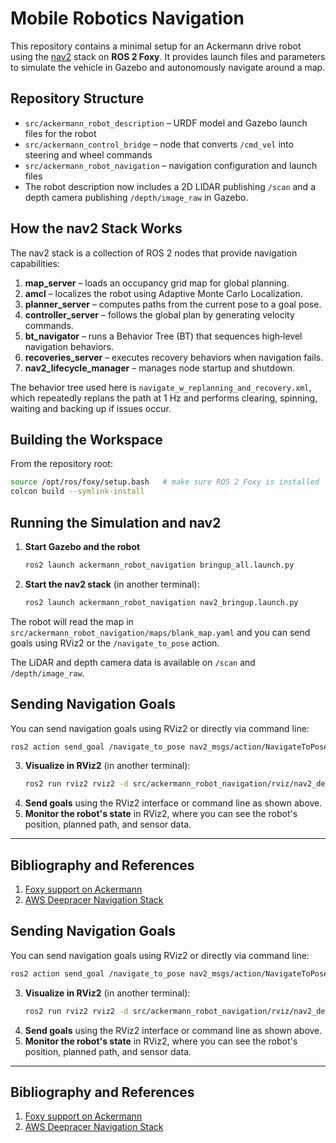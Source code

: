 # Mobile Robotics Navigation

This repository contains a minimal setup for an Ackermann drive robot using the [nav2](https://navigation.ros.org/) stack on **ROS 2 Foxy**.  It provides launch files and parameters to simulate the vehicle in Gazebo and autonomously navigate around a map.

## Repository Structure
- `src/ackermann_robot_description` – URDF model and Gazebo launch files for the robot
- `src/ackermann_control_bridge` – node that converts `/cmd_vel` into steering and wheel commands
- `src/ackermann_robot_navigation` – navigation configuration and launch files
- The robot description now includes a 2D LIDAR publishing `/scan` and a depth camera publishing `/depth/image_raw` in Gazebo.

## How the nav2 Stack Works
The nav2 stack is a collection of ROS 2 nodes that provide navigation capabilities:

1. **map_server** – loads an occupancy grid map for global planning.
2. **amcl** – localizes the robot using Adaptive Monte Carlo Localization.
3. **planner_server** – computes paths from the current pose to a goal pose.
4. **controller_server** – follows the global plan by generating velocity commands.
5. **bt_navigator** – runs a Behavior Tree (BT) that sequences high‑level navigation behaviors.
6. **recoveries_server** – executes recovery behaviors when navigation fails.
7. **nav2_lifecycle_manager** – manages node startup and shutdown.

The behavior tree used here is `navigate_w_replanning_and_recovery.xml`, which repeatedly replans the path at 1 Hz and performs clearing, spinning, waiting and backing up if issues occur.

## Building the Workspace
From the repository root:
```bash
source /opt/ros/foxy/setup.bash   # make sure ROS 2 Foxy is installed
colcon build --symlink-install
```

## Running the Simulation and nav2
1. **Start Gazebo and the robot**
   ```bash
   ros2 launch ackermann_robot_navigation bringup_all.launch.py
   ```
2. **Start the nav2 stack** (in another terminal):
   ```bash
   ros2 launch ackermann_robot_navigation nav2_bringup.launch.py
   ```

The robot will read the map in `src/ackermann_robot_navigation/maps/blank_map.yaml` and you can send goals using RViz2 or the `/navigate_to_pose` action.

The LiDAR and depth camera data is available on `/scan` and `/depth/image_raw`.

## Sending Navigation Goals

You can send navigation goals using RViz2 or directly via command line:
```bash
ros2 action send_goal /navigate_to_pose nav2_msgs/action/NavigateToPose "{pose: {position: {x: 1.0, y: 1.0, z: 0.0}, orientation: {w: 1.0}}}"
```
3. **Visualize in RViz2** (in another terminal):
   ```bash
   ros2 run rviz2 rviz2 -d src/ackermann_robot_navigation/rviz/nav2_default_view.rviz
   ```
4. **Send goals** using the RViz2 interface or command line as shown above.
5. **Monitor the robot's state** in RViz2, where you can see the robot's position, planned path, and sensor data.

---

## Bibliography and References

1. [Foxy support on Ackermann](https://robostack.github.io/foxy.html)
2. [AWS Deepracer Navigation Stack](https://github.com/aws-deepracer/aws-deepracer/blob/main/introduction-to-the-ros-navigation-stack-using-aws-deepracer-evo.md)

## Sending Navigation Goals

You can send navigation goals using RViz2 or directly via command line:
```bash
ros2 action send_goal /navigate_to_pose nav2_msgs/action/NavigateToPose "{pose: {position: {x: 1.0, y: 1.0, z: 0.0}, orientation: {w: 1.0}}}"
```
3. **Visualize in RViz2** (in another terminal):
   ```bash
   ros2 run rviz2 rviz2 -d src/ackermann_robot_navigation/rviz/nav2_default_view.rviz
   ```
4. **Send goals** using the RViz2 interface or command line as shown above.
5. **Monitor the robot's state** in RViz2, where you can see the robot's position, planned path, and sensor data.

---

## Bibliography and References

1. [Foxy support on Ackermann](https://robostack.github.io/foxy.html)
2. [AWS Deepracer Navigation Stack](https://github.com/aws-deepracer/aws-deepracer/blob/main/introduction-to-the-ros-navigation-stack-using-aws-deepracer-evo.md)